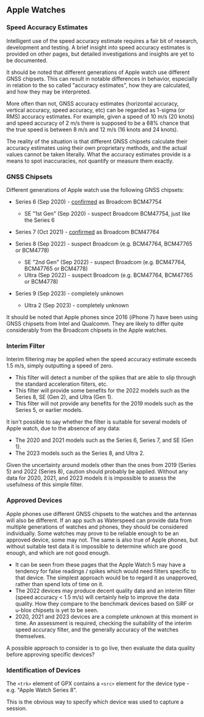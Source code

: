 ## Apple Watches

### Speed Accuracy Estimates

Intelligent use of the speed accuracy estimate requires a fair bit of research, development and testing. A brief insight into speed accuracy estimates is provided on other pages, but detailed investigations and insights are yet to be documented.

It should be noted that different generations of Apple watch use different GNSS chipsets. This can result in notable differences in behavior, especially in relation to the so called "accuracy estimates", how they are calculated, and how they may be interpreted.

More often than not, GNSS accuracy estimates (horizontal accuracy, vertical accuracy, speed accuracy, etc) can be regarded as 1-sigma (or RMS) accuracy estimates. For example, given a speed of 10 m/s (20 knots) and speed accuracy of 2 m/s there is supposed to be a 68% chance that the true speed is between 8 m/s and 12 m/s (16 knots and 24 knots).

The reality of the situation is that different GNSS chipsets calculate their accuracy estimates using their own proprietary methods, and the actual values cannot be taken literally. What the accuracy estimates provide is a means to spot inaccuracies, not quantify or measure them exactly.



### GNSS Chipsets

Different generations of Apple watch use the following GNSS chipsets:

- Series 6 (Sep 2020) - [confirmed](https://www.reverse-costing.com/teardown-notes/apple-watch-series-6-evolution/) as Broadcom BCM47754
  - SE "1st Gen" (Sep 2020) - suspect Broadcom BCM47754, just like the Series 6

- Series 7 (Oct 2021) - [confirmed](https://iphonewired.com/news/268068/) as Broadcom BCM47764
- Series 8 (Sep 2022) - suspect Broadcom (e.g. BCM47764, BCM47765 or BCM4778)
  - SE "2nd Gen" (Sep 2022) - suspect Broadcom (e.g. BCM47764, BCM47765 or BCM4778)
  - Ultra (Sep 2022) - suspect Broadcom (e.g. BCM47764, BCM47765 or BCM4778)
- Series 9 (Sep 2023) - completely unknown
  - Ultra 2 (Sep 2023) - completely unknown

It should be noted that Apple phones since 2016 (iPhone 7) have been using GNSS chipsets from Intel and Qualcomm. They are likely to differ quite considerably from the Broadcom chipsets in the Apple watches.



### Interim Filter

Interim filtering may be applied when the speed accuracy estimate exceeds 1.5 m/s, simply outputting a speed of zero.
- This filter will detect a number of the spikes that are able to slip through the standard acceleration filters, etc.
- This filter will provide some benefits for the 2022 models such as the Series 8, SE (Gen 2), and Ultra (Gen 1).
- This filter will not provide any benefits for the 2019 models such as the Series 5, or earlier models.

It isn't possible to say whether the filter is suitable for several models of Apple watch, due to the absence of any data:

- The 2020 and 2021 models such as the Series 6, Series 7, and SE (Gen 1).
- The 2023 models such as the Series 8, and Ultra 2.

Given the uncertainty around models other than the ones from 2019 (Series 5) and 2022 (Series 8), caution should probably be applied. Without any data for 2020, 2021, and 2023 models it is impossible to assess the usefulness of this simple filter.



### Approved Devices

Apple phones use different GNSS chipsets to the watches and the antennas will also be different. If an app such as Waterspeed can provide data from multiple generations of watches and phones, they should be considered individually. Some watches may prove to be reliable enough to be an approved device, some may not. The same is also true of Apple phones, but without suitable test data it is impossible to determine which are good enough, and which are not good enough.  

- It can be seen from these pages that the Apple Watch 5 may have a tendency for false readings / spikes which would need filters specific to that device. The simplest approach would be to regard it as unapproved, rather than spend lots of time on it. 
- The 2022 devices may produce decent quality data and an interim filter (speed accuracy < 1.5 m/s) will certainly help to improve the data quality. How they compare to the benchmark devices based on SiRF or u-blox chipsets is yet to be seen.
- 2020, 2021 and 2023 devices are a complete unknown at this moment in time. An assessment is required, checking the suitability of the interim speed accuracy filter, and the generally accuracy of the watches themselves. 

A possible approach to consider is to go live, then evaluate the data quality before approving specific devices?



### Identification of Devices

The `<trk>` element of GPX contains a `<src>` element for the device type - e.g. "Apple Watch Series 8".

This is the obvious way to specify which device was used to capture a session.
